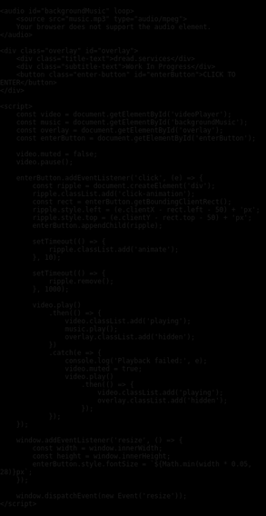 <!DOCTYPE html>
<html lang="en">
<head>
    <meta charset="UTF-8">
    <meta name="viewport" content="width=device-width, initial-scale=1.0">
    <title>dread.services</title>
    <meta property="og:title" content="dread.services">
    <meta property="og:site_name" content="dread.services">
    <meta property="og:url" content="https://www.dread.services/">
    <meta property="og:description" content="Work In Progress">
    <meta property="og:type" content="website">
    <meta name="theme-color" content="#000000">
    <style>
        body, html {
            margin: 0;
            padding: 0;
            height: 100%;
            overflow: hidden;
            background: #000;
            font-family: 'Times New Roman', serif;
        }
        video {
            position: fixed;
            top: 50%;
            left: 50%;
            transform: translate(-50%, -50%);
            min-width: 100%;
            min-height: 100%;
            width: auto;
            height: auto;
            opacity: 0;
            transition: opacity 1s ease-in-out;
            z-index: 1;
        }
        video.playing {
            opacity: 1;
        }
        .overlay {
            position: fixed;
            top: 0;
            left: 0;
            width: 100%;
            height: 100%;
            background: #000;
            display: flex;
            flex-direction: column;
            justify-content: center;
            align-items: center;
            z-index: 2;
        }
        .overlay.hidden {
            opacity: 0;
            pointer-events: none;
            transition: opacity 1s ease-in-out;
        }
        .title-text {
            color: #ffffff;
            font-size: min(5vw, 36px);
            text-transform: uppercase;
            letter-spacing: 4px;
            margin-bottom: 20px;
            text-shadow: 0 0 8px rgba(255, 255, 255, 0.5);
        }
        .subtitle-text {
            color: #FFFF00; /* Changed to yellow */
            font-size: min(3vw, 24px);
            letter-spacing: 2px;
            margin-bottom: 40px;
            text-shadow: 0 0 8px rgba(255, 255, 0, 0.7); /* Yellow glow to match */
        }
        .enter-button {
            padding: 20px 40px;
            font-size: min(5vw, 28px);
            font-weight: bold;
            color: #ffffff;
            background: linear-gradient(145deg, #1a1a1a, #333333);
            border: 2px solid #444;
            border-top: 2px solid #666;
            border-bottom: 2px solid #222;
            border-radius: 0;
            text-transform: uppercase;
            letter-spacing: 4px;
            cursor: pointer;
            position: relative;
            overflow: hidden;
            box-shadow: 0 0 20px rgba(255, 0, 0, 0.7);
            transition: all 0.3s ease;
            text-shadow: 0 0 8px rgba(255, 255, 255, 0.5);
            min-width: 250px;
            text-align: center;
        }
        .enter-button:hover {
            box-shadow: 0 0 30px rgba(255, 0, 0, 0.9);
            transform: scale(1.05);
            text-shadow: 0 0 12px rgba(255, 255, 255, 0.8);
        }
        .enter-button:before {
            content: '';
            position: absolute;
            top: -2px;
            left: -2px;
            right: -2px;
            bottom: -2px;
            background: linear-gradient(45deg, 
                rgba(255, 0, 0, 0.1) 0%, 
                rgba(80, 0, 0, 0.3) 50%, 
                rgba(255, 0, 0, 0.1) 100%);
            z-index: -1;
            opacity: 0;
            transition: 0.5s;
        }
        .enter-button:hover:before {
            opacity: 1;
            animation: red-pulse 2s linear infinite;
        }
        .enter-button:active {
            transform: scale(0.98);
            background: linear-gradient(145deg, #111111, #2a2a2a);
        }
        @keyframes red-pulse {
            0% { opacity: 0.7; }
            50% { opacity: 1; }
            100% { opacity: 0.7; }
        }
        .click-animation {
            position: absolute;
            width: 100px;
            height: 100px;
            background: radial-gradient(circle, 
                rgba(255, 0, 0, 0.8) 0%, 
                rgba(255, 0, 0, 0) 70%);
            border-radius: 50%;
            transform: scale(0);
            opacity: 0;
            pointer-events: none;
            mix-blend-mode: screen;
        }
        .animate {
            animation: ripple 1s ease-out;
        }
        @keyframes ripple {
            to {
                transform: scale(3);
                opacity: 0;
            }
        }
    </style>
</head>
<body>
    <video id="videoPlayer" loop playsinline>
        <source src="newerme.mp4" type="video/mp4">
        Your browser does not support HTML5 video.
    </video>

    <audio id="backgroundMusic" loop>
        <source src="music.mp3" type="audio/mpeg">
        Your browser does not support the audio element.
    </audio>

    <div class="overlay" id="overlay">
        <div class="title-text">dread.services</div>
        <div class="subtitle-text">Work In Progress</div>
        <button class="enter-button" id="enterButton">CLICK TO ENTER</button>
    </div>

    <script>
        const video = document.getElementById('videoPlayer');
        const music = document.getElementById('backgroundMusic');
        const overlay = document.getElementById('overlay');
        const enterButton = document.getElementById('enterButton');
        
        video.muted = false;
        video.pause();
        
        enterButton.addEventListener('click', (e) => {
            const ripple = document.createElement('div');
            ripple.classList.add('click-animation');
            const rect = enterButton.getBoundingClientRect();
            ripple.style.left = (e.clientX - rect.left - 50) + 'px';
            ripple.style.top = (e.clientY - rect.top - 50) + 'px';
            enterButton.appendChild(ripple);
            
            setTimeout(() => {
                ripple.classList.add('animate');
            }, 10);
            
            setTimeout(() => {
                ripple.remove();
            }, 1000);
            
            video.play()
                .then(() => {
                    video.classList.add('playing');
                    music.play();
                    overlay.classList.add('hidden');
                })
                .catch(e => {
                    console.log('Playback failed:', e);
                    video.muted = true;
                    video.play()
                        .then(() => {
                            video.classList.add('playing');
                            overlay.classList.add('hidden');
                        });
                });
        });

        window.addEventListener('resize', () => {
            const width = window.innerWidth;
            const height = window.innerHeight;
            enterButton.style.fontSize = `${Math.min(width * 0.05, 28)}px`;
        });

        window.dispatchEvent(new Event('resize'));
    </script>
</body>
</html>
